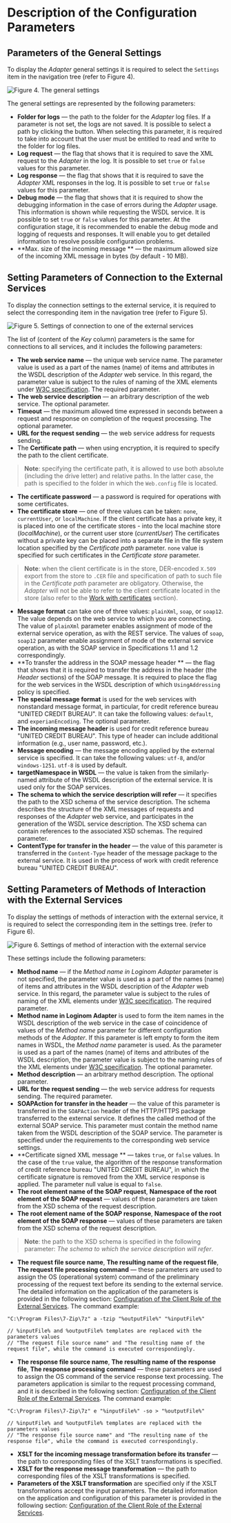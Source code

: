 # Description of the Configuration Parameters

## Parameters of the General Settings

To display the *Adapter* general settings it is required to select the `Settings` item in the navigation tree (refer to  Figure 4).

![Figure 4. The general settings](./images/general_settings.png)

The general settings are represented by the following parameters:

* **Folder for logs** — the path to the folder for the *Adapter* log files. If a parameter is not set, the logs are not saved. It is possible to select a path by clicking the button. When selecting this parameter, it is required to take into account that the user must be entitled to read and write to the folder for log files.
* **Log request** — the flag that shows that it is required to save the XML request to the *Adapter* in the log. It is possible to set `true` or `false` values for this parameter.
* **Log response** — the flag that shows that it is required to save the *Adapter* XML responses in the log. It is possible to set `true` or `false` values for this parameter.
* **Debug mode** — the flag that shows that it is required to show the debugging information in the case of errors during the *Adapter* usage. This information is shown while requesting the WSDL service. It is possible to set `true` or `false` values for this parameter. At the configuration stage, it is recommended to enable the debug mode and logging of requests and responses. It will enable you to get detailed information to resolve possible configuration problems.
* **Max. size of the incoming message ** — the maximum allowed size of the incoming XML message in bytes (by default - 10 MB).

## Setting Parameters of Connection to the External Services

To display the connection settings to the external service, it is required to select the corresponding item in the navigation tree (refer to  Figure 5).

![Figure 5. Settings of connection to one of the external services](./images/connection_settings.png)

The list of (content of the *Key* column) parameters is the same for connections to all services, and it includes the following parameters:

* **The web service name** — the unique web service name. The parameter value is used as a part of the names (name) of items and attributes in the WSDL description of the *Adapter* web service. In this regard, the parameter value is subject to the rules of naming of the XML elements under [W3C specification](https://www.w3.org/TR/2008/REC-xml-20081126/#NT-Name). The required parameter.
* **The web service description** — an arbitrary description of the web service. The optional parameter.
* **Timeout** — the maximum allowed time expressed in seconds between a request and response on completion of the request processing. The optional parameter.
* **URL for the request sending** — the web service address for requests sending.
* The **Certificate path** — when using encryption, it is required to specify the path to the client certificate.

> **Note**: specifying the certificate path, it is allowed to use both absolute (including the drive letter) and relative paths. In the latter case, the path is specified to the folder in which the `Web.config` file is located.

* **The certificate password** — a password is required for operations with some certificates.
* **The certificate store** — one of three values can be taken: `none`, `currentUser`, or `localMachine`. If the client certificate has a private key, it is placed into one of the certificate stores - into the local machine store (*localMachine*), or the current user store (*currentUser*) The certificates without a private key can be placed into a separate file in the file system location specified by the *Certificate path* parameter. `none` value is specified for such certificates in the *Certificate store* parameter.

> **Note**: when the client certificate is in the store, DER-encoded `X.509` export from the store to `.CER` file and specification of path to such file in the *Certificate path* parameter are obligatory. Otherwise, the *Adapter* will not be able to refer to the client certificate located in the store (also refer to  the [Work with certificates](./work-with-certificates.md) section).

* **Message format** can take one of three values: `plainXml`, `soap`, or `soap12`. The value depends on the web service to which you are connecting. The value of `plainXml` parameter enables assignment of mode of the external service operation, as with the REST service. The values of `soap`, `soap12` parameter enable assignment of mode of the external service operation, as with the SOAP service in Specifications 1.1 and 1.2 correspondingly.
* **To transfer the address in the SOAP message header ** — the flag that shows that it is required to transfer the address in the header (the *Header* sections) of the SOAP message. It is required to place the flag for the web services in the WSDL description of which `UsingAddressing` policy is specified.
* **The special message format** is used for the web services with nonstandard message format, in particular, for credit reference bureau "UNITED CREDIT BUREAU". It can take the following values: `default`, and `experianEncoding`. The optional parameter.
* **The incoming message header** is used for credit reference bureau "UNITED CREDIT BUREAU". This type of header can include additional information (e.g., user name, password, etc.).
* **Message encoding** — the message encoding applied by the external service is specified. It can take the following values: `utf-8`, and/or `windows-1251`.  `utf-8` is used by default.
* **targetNamespace in WSDL** — the value is taken from the similarly-named attribute of the WSDL description of the external service. It is used only for the SOAP services.
* **The schema to which the service description will refer** — it specifies the path to the XSD schema of the service description. The schema describes the structure of the XML messages of requests and responses of the *Adapter* web service, and participates in the generation of the WSDL service description. The XSD schema can contain references to the associated XSD schemas. The required parameter.
* **ContentType for transfer in the header** — the value of this parameter is transferred in the `Content-Type` header of the message package to the external service. It is used in the process of work with credit reference bureau "UNITED CREDIT BUREAU".

## Setting Parameters of Methods of Interaction with the External Services

To display the settings of methods of interaction with the external service, it is required to select the corresponding item in the settings tree. (refer to  Figure 6).

![Figure 6. Settings of method of interaction with the external service](./images/method-settings.png)

These settings include the following parameters:

* **Method name** — if the *Method name in Loginom Adapter* parameter is not specified, the parameter value is used as a part of the names (name) of items and attributes in the WSDL description of the *Adapter* web service.  In this regard, the parameter value is subject to the rules of naming of the XML elements under [ W3C specification](https://www.w3.org/TR/2008/REC-xml-20081126/#NT-Name). The required parameter.
* **Method name in Loginom Adapter** is used to form the item names in the WSDL description of the web service in the case of coincidence of values of the *Method name* parameter for different configuration methods of the *Adapter*. If this parameter is left empty to form the item names in WSDL, the *Method name* parameter is used. As the parameter is used as a part of the names (name) of items and attributes of the WSDL description, the parameter value is subject to the naming rules of the XML elements under [W3C specification](https://www.w3.org/TR/2008/REC-xml-20081126/#NT-Name). The optional parameter.
* **Method description** — an arbitrary method description. The optional parameter.
* **URL for the request sending** — the web service address for requests sending. The required parameter.
* **SOAPAction for transfer in the header** — the value of this parameter is transferred in the `SOAPAction` header of the HTTP/HTTPS package transferred to the external service. It defines the called method of the external SOAP service. This parameter must contain the method name taken from the WSDL description of the SOAP service. The parameter is specified under the requirements to the corresponding web service settings.
* **Certificate signed XML message ** — takes `true`, or `false` values. In the case of the `true` value, the algorithm of the response transformation of credit reference bureau "UNITED CREDIT BUREAU", in which the certificate signature is removed from the XML service response is applied. The parameter null value is equal to `false`.
* **The root element name of the SOAP request**, **Namespace of the root element of the SOAP request** — values of these parameters are taken from the XSD schema of the request description.
* **The root element name of the SOAP response**, **Namespace of the root element of the SOAP response** — values of these parameters are taken from the XSD schema of the request description.

> **Note**: the path to the XSD schema is specified in the following parameter: *The schema to which the service description will refer*.

* **The request file source name**, **The resulting name of the request file**, **The request file processing command** — these parameters are used to assign the OS (operational system) command of the preliminary processing of the request text before its sending to the external service.  The detailed information on the application of the parameters is provided in the following section: [Configuration of the Client Role of the External Services](./tuning-principles.md#nastroyka-roli-klienta-vneshnikh-servisov). The command example:

```
"C:\Program Files\7-Zip\7z" a -tzip "%outputFile%" "%inputFile%"

// %inputFile% and %outputFile% templates are replaced with the parameters values
// "The request file source name" and "The resulting name of the request file", while the command is executed correspondingly.
```

* **The response file source name**, **The resulting name of the response file**, **The response processing command** — these parameters are used to assign the OS command of the service response text processing. The parameters application is similar to the request processing command, and it is described in the following section: [Configuration of the Client Role of the External Services](./tuning-principles.md#nastroyka-roli-klienta-vneshnikh-servisov). The command example:

```
"C:\Program Files\7-Zip\7z" e "%inputFile%" -so > "%outputFile%"

// %inputFile% and %outputFile% templates are replaced with the parameters values
// "The response file source name" and "The resulting name of the response file", while the command is executed correspondingly.
```

* **XSLT for the incoming message transformation before its transfer** — the path to corresponding files of the XSLT transformations is specified.
* **XSLT for the response message transformation** — the path to corresponding files of the XSLT transformations is specified.
* **Parameters of the XSLT transformation** are specified only if the XSLT transformations accept the input parameters. The detailed information on the application and configuration of this parameter is provided in the following section: [Configuration of the Client Role of the External Services](./tuning-principles.md#nastroyka-roli-klienta-vneshnikh-servisov).
